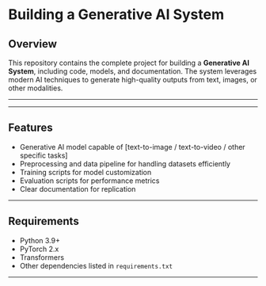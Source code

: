# Building a Generative AI System

## Overview
This repository contains the complete project for building a **Generative AI System**, including code, models, and documentation. The system leverages modern AI techniques to generate high-quality outputs from text, images, or other modalities.

---


---

## Features
- Generative AI model capable of [text-to-image / text-to-video / other specific tasks]  
- Preprocessing and data pipeline for handling datasets efficiently  
- Training scripts for model customization  
- Evaluation scripts for performance metrics  
- Clear documentation for replication

---

## Requirements
- Python 3.9+  
- PyTorch 2.x  
- Transformers  
- Other dependencies listed in `requirements.txt`

---


